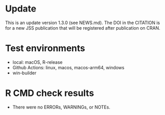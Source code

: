# Update

This is an update version 1.3.0 (see NEWS.md). The DOI in the CITATION is for a new JSS publication that will be registered after publication on CRAN.

# Test environments
* local: macOS, R-release 
* Github Actions: linux, macos, macos-arm64, windows
* win-builder

# R CMD check results
* There were no ERRORs, WARNINGs, or NOTEs.
